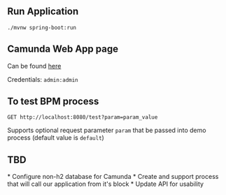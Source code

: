 <h2>Run Application</h2>

```
./mvnw spring-boot:run
```

<h2>Camunda Web App page</h2>

Can be found [here](http://localhost:8080/app/welcome/default/#!/login)

Credentials: `admin:admin`

<h2>To test BPM process </h2>

```
GET http://localhost:8080/test?param=param_value
```

Supports optional request parameter `param` that be passed into demo process (default value is `default`)

<h2>TBD</h2>
* Configure non-h2 database for Camunda
* Create and support process that will call our application from it's block
* Update API for usability
